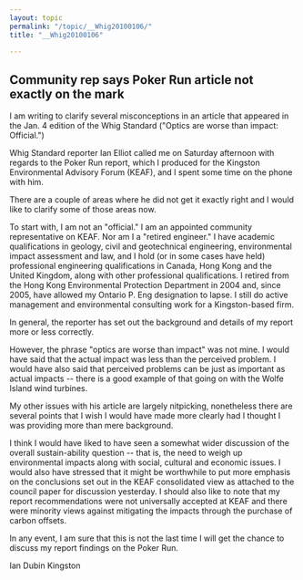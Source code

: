 ```yaml
---
layout: topic
permalink: "/topic/__Whig20100106/"
title: "__Whig20100106"

---
```


## Community rep says Poker Run article not exactly on the mark
I am writing to clarify several misconceptions in an article that appeared in the Jan. 4 edition of the Whig Standard ("Optics are worse than impact: Official.")

Whig Standard reporter Ian Elliot called me on Saturday afternoon with regards to the Poker Run report, which I produced for the Kingston Environmental Advisory Forum (KEAF), and I spent some time on the phone with him.

There are a couple of areas where he did not get it exactly right and I would like to clarify some of those areas now.

To start with, I am not an "official." I am an appointed community representative on KEAF. Nor am I a "retired engineer." I have academic qualifications in geology, civil and geotechnical engineering, environmental impact assessment and law, and I hold (or in some cases have held) professional engineering qualifications in Canada, Hong Kong and the United Kingdom, along with other professional qualifications. I retired from the Hong Kong Environmental Protection Department in 2004 and, since 2005, have allowed my Ontario P. Eng designation to lapse. I still do active management and environmental consulting work for a Kingston-based firm.

In general, the reporter has set out the background and details of my report more or less correctly.

However, the phrase "optics are worse than impact" was not mine. I would have said that the actual impact was less than the perceived problem. I would have also said that perceived problems can be just as important as actual impacts -- there is a good example of that going on with the Wolfe Island wind turbines.

My other issues with his article are largely nitpicking, nonetheless there are several points that I wish I would have made more clearly had I thought I was providing more than mere background.

I think I would have liked to have seen a somewhat wider discussion of the overall sustain-ability question -- that is, the need to weigh up environmental impacts along with social, cultural and economic issues. I would also have stressed that it might be worthwhile to put more emphasis on the conclusions set out in the KEAF consolidated view as attached to the council paper for discussion yesterday. I should also like to note that my report recommendations were not universally accepted at KEAF and there were minority views against mitigating the impacts through the purchase of carbon offsets.

In any event, I am sure that this is not the last time I will get the chance to discuss my report findings on the Poker Run.

Ian Dubin
Kingston
